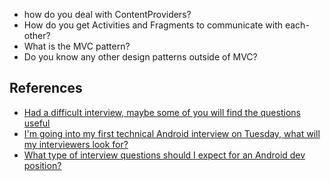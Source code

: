 * how do you deal with ContentProviders?
* How do you get Activities and Fragments to communicate with each-other?
* What is the MVC pattern?
* Do you know any other design patterns outside of MVC?

## References
* [Had a difficult interview, maybe some of you will find the questions useful](https://www.reddit.com/r/androiddev/comments/3hgeez/had_a_difficult_interview_maybe_some_of_you_will/)
* [I'm going into my first technical Android interview on Tuesday, what will my interviewers look for?](https://www.reddit.com/r/androiddev/comments/2olt9f/im_going_into_my_first_technical_android/)
* [What type of interview questions should I expect for an Android dev position?](https://www.reddit.com/r/androiddev/comments/1oe5bq/what_type_of_interview_questions_should_i_expect/)
